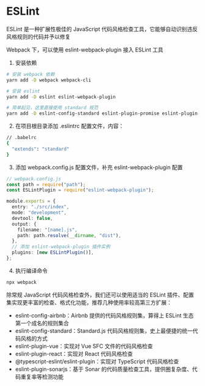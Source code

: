 # ESLint

ESLint 是一种扩展性极佳的 JavaScript 代码风格检查工具，它能够自动识别违反风格规则的代码并予以修复

Webpack 下，可以使用 eslint-webpack-plugin 接入 ESLint 工具

1.  安装依赖

```bash
# 安装 webpack 依赖
yarn add -D webpack webpack-cli

# 安装 eslint
yarn add -D eslint eslint-webpack-plugin

# 简单起见，这里直接使用 standard 规范
yarn add -D eslint-config-standard eslint-plugin-promise eslint-plugin-import eslint-plugin-node
```

2.  在项目根目录添加 .eslintrc 配置文件，内容：

```bash
// .babelrc
{
  "extends": "standard"
}
```

3.  添加 webpack.config.js 配置文件，补充 eslint-webpack-plugin 配置

```ts
// webpack.config.js
const path = require("path");
const ESLintPlugin = require("eslint-webpack-plugin");

module.exports = {
  entry: "./src/index",
  mode: "development",
  devtool: false,
  output: {
    filename: "[name].js",
    path: path.resolve(__dirname, "dist"),
  },
  // 添加 eslint-webpack-plugin 插件实例
  plugins: [new ESLintPlugin()],
};
```

4.  执行编译命令

```bash
npx webpack
```

除常规 JavaScript 代码风格检查外，我们还可以使用适当的 ESLint 插件、配置集实现更丰富的检查、格式化功能，推荐几种使用率较高第三方扩展：

- eslint-config-airbnb：Airbnb 提供的代码风格规则集，算得上 ESLint 生态第一个成名的规则集合
- eslint-config-standard：Standard.js 代码风格规则集，史上最便捷的统一代码风格的方式
- eslint-plugin-vue：实现对 Vue SFC 文件的代码风格检查
- eslint-plugin-react：实现对 React 代码风格检查
- @typescript-eslint/eslint-plugin：实现对 TypeScript 代码风格检查
- eslint-plugin-sonarjs：基于 Sonar 的代码质量检查工具，提供圈复杂度、代码重复率等检测功能
